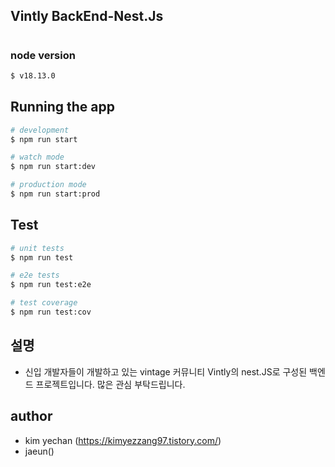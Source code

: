 



## Vintly BackEnd-Nest.Js


#
### node version
```bash
$ v18.13.0
```

## Running the app

```bash
# development
$ npm run start

# watch mode
$ npm run start:dev

# production mode
$ npm run start:prod
```

## Test

```bash
# unit tests
$ npm run test

# e2e tests
$ npm run test:e2e

# test coverage
$ npm run test:cov
```

## 설명

- 신입 개발자들이 개발하고 있는 vintage 커뮤니티 Vintly의 nest.JS로 구성된 백엔드 프로젝트입니다. 많은 관심 부탁드립니다.

## author
- kim yechan (https://kimyezzang97.tistory.com/)
- jaeun()
